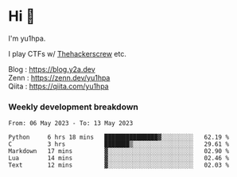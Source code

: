 # Hi 👋

I'm yu1hpa.

I play CTFs w/ [Thehackerscrew](https://www.thehackerscrew.team/) etc.

Blog : https://blog.y2a.dev  
Zenn : https://zenn.dev/yu1hpa  
Qiita : https://qiita.com/yu1hpa  

### Weekly development breakdown

<!--START_SECTION:waka-->

```text
From: 06 May 2023 - To: 13 May 2023

Python     6 hrs 18 mins   ███████████████▓░░░░░░░░░   62.19 %
C          3 hrs           ███████▒░░░░░░░░░░░░░░░░░   29.61 %
Markdown   17 mins         ▓░░░░░░░░░░░░░░░░░░░░░░░░   02.90 %
Lua        14 mins         ▓░░░░░░░░░░░░░░░░░░░░░░░░   02.46 %
Text       12 mins         ▓░░░░░░░░░░░░░░░░░░░░░░░░   02.03 %
```

<!--END_SECTION:waka-->

